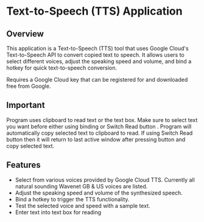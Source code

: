 # Text-to-Speech (TTS) Application

## Overview

This application is a Text-to-Speech (TTS) tool that uses Google Cloud's Text-to-Speech API to convert copied text to speech. It allows users to select different voices, adjust the speaking speed and volume, and bind a hotkey for quick text-to-speech conversion.

Requires a Google Cloud key that can be registered for and downloaded free from Google. 

## Important
Program uses clipboard to read text or the text box. Make sure to select text you want before either using binding or Switch Read button . Program will automatically copy selected text to clipboard to read. If using Switch Read button then it will return to last active window after pressing button and copy selected text.

## Features

- Select from various voices provided by Google Cloud TTS. Currently all natural sounding Wavenet GB & US voices are listed.
- Adjust the speaking speed and volume of the synthesized speech.
- Bind a hotkey to trigger the TTS functionality.
- Test the selected voice and speed with a sample text.
- Enter text into text box for reading
